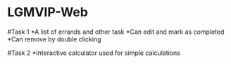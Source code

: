 # LGMVIP-Web
#Task 1
  *A list of errands and other task
  *Can edit and mark as completed
  *Can remove by double clicking

#Task 2
  *Interactive calculator used for simple calculations
